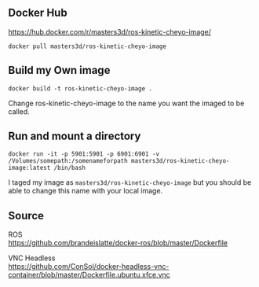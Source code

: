 ## Docker Hub
https://hub.docker.com/r/masters3d/ros-kinetic-cheyo-image/

`docker pull masters3d/ros-kinetic-cheyo-image`

## Build my Own image
`docker build -t ros-kinetic-cheyo-image .`

Change ros-kinetic-cheyo-image to the name you want the imaged to be called. 

## Run and mount a directory
`docker run -it -p 5901:5901 -p 6901:6901 -v /Volumes/somepath:/somenameforpath masters3d/ros-kinetic-cheyo-image:latest /bin/bash `

I taged my image as `masters3d/ros-kinetic-cheyo-image` but you should be able to change this name with your local image. 

## Source 

ROS  
https://github.com/brandeislatte/docker-ros/blob/master/Dockerfile

VNC Headless  
https://github.com/ConSol/docker-headless-vnc-container/blob/master/Dockerfile.ubuntu.xfce.vnc



